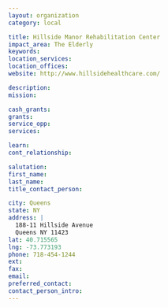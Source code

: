 ```yaml
---
layout: organization
category: local

title: Hillside Manor Rehabilitation Center
impact_area: The Elderly
keywords: 
location_services: 
location_offices: 
website: http://www.hillsidehealthcare.com/

description: 
mission: 

cash_grants: 
grants: 
service_opp: 
services: 

learn: 
cont_relationship: 

salutation: 
first_name: 
last_name: 
title_contact_person: 

city: Queens
state: NY
address: |
  188-11 Hillside Avenue    
  Queens NY 11423
lat: 40.715565
lng: -73.773193
phone: 718-454-1244
ext: 
fax: 
email: 
preferred_contact: 
contact_person_intro: 
---
```

